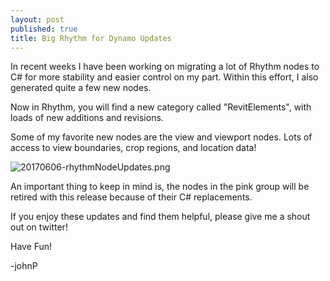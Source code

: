 ```yaml
---
layout: post
published: true
title: Big Rhythm for Dynamo Updates
---
```

In recent weeks I have been working on migrating a lot of Rhythm nodes to C# for more stability and easier control on my part. Within this effort, I also generated quite a few new nodes. 

Now in Rhythm, you will find a new category called "RevitElements", with loads of new additions and revisions.

Some of my favorite new nodes are the view and viewport nodes. Lots of access to view boundaries, crop regions, and location data!

![20170606-rhythmNodeUpdates.png]({{site.baseurl}}/img/20170606-rhythmNodeUpdates.png)

An important thing to keep in mind is, the nodes in the pink group will be retired with this release because of their C# replacements.

If you enjoy these updates and find them helpful, please give me a shout out on twitter!

Have Fun!

-johnP